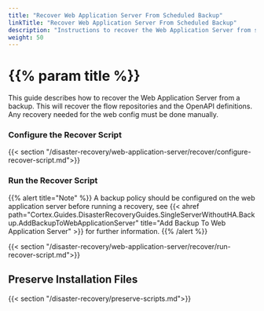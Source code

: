 ```yaml
---
title: "Recover Web Application Server From Scheduled Backup"
linkTitle: "Recover Web Application Server From Scheduled Backup"
description: "Instructions to recover the Web Application Server from scheduled backups."
weight: 50
---
```


# {{% param title %}}

This guide describes how to recover the Web Application Server from a backup. This will recover the flow repositories and the OpenAPI definitions. Any recovery needed for the web config must be done manually.

### Configure the Recover Script

{{< section "/disaster-recovery/web-application-server/recover/configure-recover-script.md">}}

### Run the Recover Script

{{% alert title="Note" %}}
A backup policy should be configured on the web application server before running a recovery, see {{< ahref path="Cortex.Guides.DisasterRecoveryGuides.SingleServerWithoutHA.Backup.AddBackupToWebApplicationServer" title="Add Backup To Web Application Server" >}} for further information.
{{% /alert %}}

{{< section "/disaster-recovery/web-application-server/recover/run-recover-script.md">}}

## Preserve Installation Files

{{< section "/disaster-recovery/preserve-scripts.md">}}